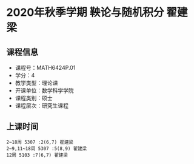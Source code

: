 # 2020年秋季学期 鞅论与随机积分 翟建梁






## 课程信息

- 课程号：MATH6424P.01
- 学分：4
- 教学类型：理论课
- 开课单位：数学科学学院
- 课程类别：硕士
- 课程层次：研究生课程

## 上课时间

```
2~18周 5307 :2(6,7) 翟建梁
2~9,11~18周 5307 :5(8,9) 翟建梁
12周 5103 :7(6,7) 翟建梁
```

